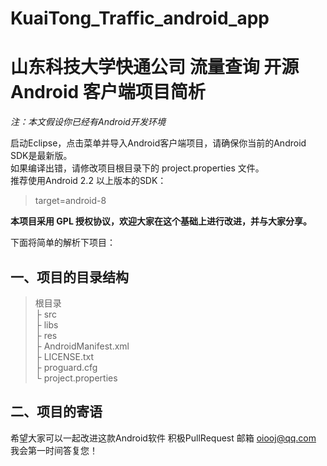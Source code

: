 KuaiTong_Traffic_android_app
===========

# **山东科技大学快通公司 流量查询 开源 Android 客户端项目简析** #

*注：本文假设你已经有Android开发环境*

启动Eclipse，点击菜单并导入Android客户端项目，请确保你当前的Android SDK是最新版。<br>
如果编译出错，请修改项目根目录下的 project.properties 文件。<br>
推荐使用Android 2.2 以上版本的SDK：

> target=android-8

**本项目采用 GPL 授权协议，欢迎大家在这个基础上进行改进，并与大家分享。**

下面将简单的解析下项目：

## **一、项目的目录结构** ##
> 根目录<br>
> ├ src<br>
> ├ libs<br>
> ├ res<br>
> ├ AndroidManifest.xml<br>
> ├ LICENSE.txt<br>
> ├ proguard.cfg<br>
> └ project.properties<br>



## **二、项目的寄语** ##

希望大家可以一起改进这款Android软件 积极PullRequest 邮箱 oiooj@qq.com 我会第一时间答复您！
